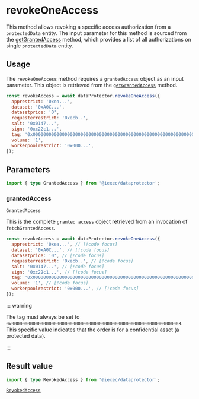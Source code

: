 # revokeOneAccess

This method allows revoking a specific access authorization from a
`protectedData` entity. The input parameter for this method is sourced from the
[getGrantedAccess](getGrantedAccess.md) method, which provides a list of all
authorizations on single `protectedData` entity.

## Usage

The `revokeOneAccess` method requires a `grantedAccess` object as an input
parameter. This object is retrieved from the
[`getGrantedAccess`](./getGrantedAccess.md) method.

```js
const revokeAccess = await dataProtector.revokeOneAccess({
  apprestrict: '0xea...',
  dataset: '0xA0C...',
  datasetprice: '0',
  requesterrestrict: '0xecb..',
  salt: '0x0147...',
  sign: '0xc22c1...',
  tag: '0x0000000000000000000000000000000000000000000000000000000000000003',
  volume: '1',
  workerpoolrestrict: '0x000...',
});
```

## Parameters

```ts
import { type GrantedAccess } from '@iexec/dataprotector';
```

### grantedAccess

`GrantedAccess`

This is the complete `granted access` object retrieved from an invocation of
`fetchGrantedAccess`.

```js
const revokeAccess = await dataProtector.revokeOneAccess({
  apprestrict: '0xea...', // [!code focus]
  dataset: '0xA0C...', // [!code focus]
  datasetprice: '0', // [!code focus]
  requesterrestrict: '0xecb..', // [!code focus]
  salt: '0x0147...', // [!code focus]
  sign: '0xc22c1...', // [!code focus]
  tag: '0x0000000000000000000000000000000000000000000000000000000000000003', // [!code focus]
  volume: '1', // [!code focus]
  workerpoolrestrict: '0x000...', // [!code focus]
});
```

::: warning

The tag must always be set to
`0x0000000000000000000000000000000000000000000000000000000000000003`. This
specific value indicates that the order is for a confidential asset (a protected
data).

:::

## Result value

```ts
import { type RevokedAccess } from '@iexec/dataprotector';
```

[`RevokedAccess`](../types.md#revokedaccess)
